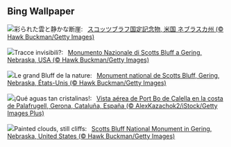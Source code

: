 ## Bing Wallpaper
![](https://www.bing.com/th?id=OHR.ScottsBluff_JA-JP5785584590_UHD.jpg&w=1000)彩られた雲と静かな断崖:&nbsp;&ensp;[スコッツブラフ国定記念物, 米国 ネブラスカ州 (© Hawk Buckman/Getty Images)](https://www.bing.com/th?id=OHR.ScottsBluff_JA-JP5785584590_UHD.jpg)
<br><br/>
![](https://www.bing.com/th?id=OHR.ScottsBluff_IT-IT0073144913_UHD.jpg&w=1000)Tracce invisibili?:&nbsp;&ensp;[Monumento Nazionale di Scotts Bluff a Gering, Nebraska, USA (© Hawk Buckman/Getty Images)](https://www.bing.com/th?id=OHR.ScottsBluff_IT-IT0073144913_UHD.jpg)
<br><br/>
![](https://www.bing.com/th?id=OHR.ScottsBluff_FR-FR7081718097_UHD.jpg&w=1000)Le grand Bluff de la nature:&nbsp;&ensp;[Monument national de Scotts Bluff, Gering, Nebraska, États-Unis (© Hawk Buckman/Getty Images)](https://www.bing.com/th?id=OHR.ScottsBluff_FR-FR7081718097_UHD.jpg)
<br><br/>
![](https://www.bing.com/th?id=OHR.Palafrugell_ES-ES9170936933_UHD.jpg&w=1000)¡Qué aguas tan cristalinas!:&nbsp;&ensp;[Vista aérea de Port Bo de Calella en la costa de Palafrugell, Gerona, Cataluña, España (© AlexKazachok2/iStock/Getty Images Plus)](https://www.bing.com/th?id=OHR.Palafrugell_ES-ES9170936933_UHD.jpg)
<br><br/>
![](https://www.bing.com/th?id=OHR.ScottsBluff_EN-GB0264012392_UHD.jpg&w=1000)Painted clouds, still cliffs:&nbsp;&ensp;[Scotts Bluff National Monument in Gering, Nebraska, United States (© Hawk Buckman/Getty Images)](https://www.bing.com/th?id=OHR.ScottsBluff_EN-GB0264012392_UHD.jpg)
<br><br/>
